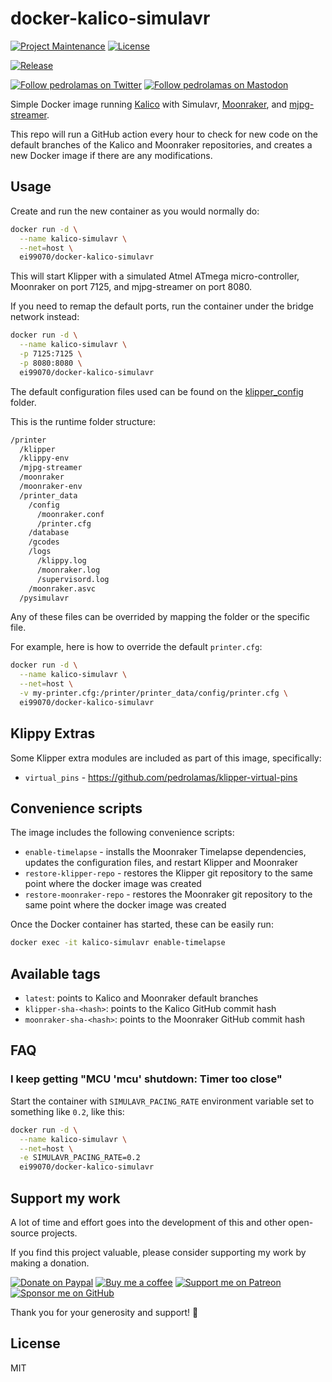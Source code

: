 # docker-kalico-simulavr

[![Project Maintenance](https://img.shields.io/maintenance/yes/2024.svg)](https://github.com/pedrolamas/docker-kalico-simulavr 'GitHub Repository')
[![License](https://img.shields.io/github/license/pedrolamas/docker-kalico-simulavr.svg)](https://github.com/pedrolamas/docker-kalico-simulavr/blob/master/LICENSE 'License')

[![Release](https://github.com/pedrolamas/docker-kalico-simulavr/workflows/Release/badge.svg)](https://github.com/pedrolamas/docker-kalico-simulavr/actions 'Build Status')

[![Follow pedrolamas on Twitter](https://img.shields.io/twitter/follow/pedrolamas?label=Follow%20@pedrolamas%20on%20Twitter&style=social)](https://twitter.com/pedrolamas)
[![Follow pedrolamas on Mastodon](https://img.shields.io/mastodon/follow/109365776481898704?label=Follow%20@pedrolamas%20on%20Mastodon&domain=https%3A%2F%2Fhachyderm.io&style=social)](https://hachyderm.io/@pedrolamas)

Simple Docker image running [Kalico](https://github.com/KalicoCrew/kalico/) with Simulavr, [Moonraker](https://github.com/Arksine/moonraker/), and [mjpg-streamer](https://github.com/jacksonliam/mjpg-streamer).

This repo will run a GitHub action every hour to check for new code on the default branches of the Kalico and Moonraker repositories, and creates a new Docker image if there are any modifications.

## Usage

Create and run the new container as you would normally do:

```sh
docker run -d \
  --name kalico-simulavr \
  --net=host \
  ei99070/docker-kalico-simulavr
```

This will start Klipper with a simulated Atmel ATmega micro-controller, Moonraker on port 7125, and mjpg-streamer on port 8080.

If you need to remap the default ports, run the container under the bridge network instead:

```sh
docker run -d \
  --name kalico-simulavr \
  -p 7125:7125 \
  -p 8080:8080 \
  ei99070/docker-kalico-simulavr
```

The default configuration files used can be found on the [klipper_config](/klipper_config) folder.

This is the runtime folder structure:

```txt
/printer
  /klipper
  /klippy-env
  /mjpg-streamer
  /moonraker
  /moonraker-env
  /printer_data
    /config
      /moonraker.conf
      /printer.cfg
    /database
    /gcodes
    /logs
      /klippy.log
      /moonraker.log
      /supervisord.log
    /moonraker.asvc
  /pysimulavr
```

Any of these files can be overrided by mapping the folder or the specific file.

For example, here is how to override the default `printer.cfg`:

```sh
docker run -d \
  --name kalico-simulavr \
  --net=host \
  -v my-printer.cfg:/printer/printer_data/config/printer.cfg \
  ei99070/docker-kalico-simulavr
```

## Klippy Extras

Some Klipper extra modules are included as part of this image, specifically:

- `virtual_pins` - https://github.com/pedrolamas/klipper-virtual-pins

## Convenience scripts

The image includes the following convenience scripts:

- `enable-timelapse` - installs the Moonraker Timelapse dependencies, updates the configuration files, and restart Klipper and Moonraker
- `restore-klipper-repo` - restores the Klipper git repository to the same point where the docker image was created
- `restore-moonraker-repo` - restores the Moonraker git repository to the same point where the docker image was created

Once the Docker container has started, these can be easily run:

```sh
docker exec -it kalico-simulavr enable-timelapse
```

## Available tags

- `latest`: points to Kalico and Moonraker default branches
- `klipper-sha-<hash>`: points to the Kalico GitHub commit hash
- `moonraker-sha-<hash>`: points to the Moonraker GitHub commit hash

## FAQ

### I keep getting "MCU 'mcu' shutdown: Timer too close"

Start the container with `SIMULAVR_PACING_RATE` environment variable set to something like `0.2`, like this:

```sh
docker run -d \
  --name kalico-simulavr \
  --net=host \
  -e SIMULAVR_PACING_RATE=0.2
  ei99070/docker-kalico-simulavr
```

## Support my work

A lot of time and effort goes into the development of this and other open-source projects.

If you find this project valuable, please consider supporting my work by making a donation.

[![Donate on Paypal](https://img.shields.io/badge/donate-paypal-blue.svg)](https://paypal.me/pedrolamas 'Donate on Paypal')
[![Buy me a coffee](https://img.shields.io/badge/buy%20me%20a%20coffee-kofi-blue.svg)](https://ko-fi.com/pedrolamas 'Buy me a coffee')
[![Support me on Patreon](https://img.shields.io/badge/join-patreon-blue.svg)](https://www.patreon.com/pedrolamas 'Support me on Patreon')
[![Sponsor me on GitHub](https://img.shields.io/github/sponsors/pedrolamas.svg?label=github%20sponsors)](https://github.com/sponsors/pedrolamas 'Sponsor me on GitHub')

Thank you for your generosity and support! 🙏

## License

MIT
